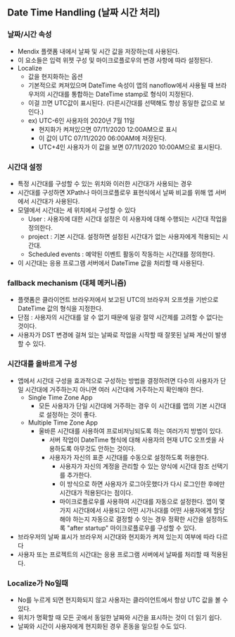 ## Date Time Handling (날짜 시간 처리)



### 날짜/시간 속성

- Mendix 플랫폼 내에서 날짜 및 시간 값을 저장하는데 사용된다.
- 이 요소들은 입력 위젯 구성 및 마이크로플로우의 변경 사항에 따라 설정된다.
- Localize
  - 값을 현지화하는 옵션
  - 기본적으로 켜져있으며 DateTime 속성이 앱의 nanoflow에서 사용될 때 브라우저의 시간대를 통합하는 DateTime stamp로 형식이 지정된다.
  - 이걸 끄면 UTC값이 표시된다. (다른시간대를 선택해도 항상 동일한 값으로 보인다.)
  - ex) UTC-6인 사용자의 2020년 7월 11일
    - 현지화가 켜져있으면 07/11/2020 12:00AM으로 표시 
    - 이 값이 UTC 07/11/2020 06:00AM에 저장된다.
    - UTC+4인 사용자가 이 값을 보면 07/11/2020 10:00AM으로 표시된다.



### 시간대 설정

- 특정 시간대를 구성할 수 있는 위치와 이러한 시간대가 사용되는 경우
- 시간대를 구성하면 XPath나 마이크로플로우 표현식에서 날짜 비교를 위해 앱 서버에서 시간대가 사용된다.
- 모델에서 시간대는 세 위치에서 구성할 수 있다
  - User : 사용자에 대한 시간대 설정은 이 사용자에 대해 수행되는 시간대 작업을 정의한다.
  - project : 기본 시간대. 설정하면 설정된 시간대가 없는 사용자에게 적용되는 시간대.
  - Scheduled events : 예약된 이벤트 활동이 작동하는 시간대를 정의한다.
- 이 시간대는 응용 프로그램 서버에서 DateTime 값을 처리할 때 사용된다.



### fallback mechanism (대체 메커니즘)

- 플랫폼은 클라이언트 브라우저에서 보고된 UTC의 브라우저 오프셋을 기반으로 DateTime 값의 형식을 지정한다.
- 단점 : 사용자의 시간대를 알 수 없기 때문에 일광 절약 시간제를 고려할 수 없다는 것이다.
- 사용자가 DST 변경에 걸쳐 있는 날짜로 작업을 시작할 때 잘못된 날짜 계산이 발생할 수 있다.



### 시간대를 올바르게 구성

- 앱에서 시간대 구성을 효과적으로 구성하는 방법을 결정하려면 다수의 사용자가 단일 시간대에 거주하는지 아니면 여러 시간대에 거주하는지 확인해야 한다.
  - Single Time Zone App
    - 모든 사용자가 단일 시간대에 거주하는 경우 이 시간대를 앱의 기본 시간대로 설정하는 것이 좋다.
  - Multiple Time Zone App
    - 울바른 시간대를 사용하여 프로비저닝되도록 하는 여러가지 방법이 있다.
      - 서버 작업이 DateTime 형식에 대해 사용자의 현재 UTC 오프셋을 사용하도록 아무것도 안하는 것이다.
      - 사용자가 자신의 표준 시간대를 수동으로 설정하도록 허용한다.
        - 사용자가 자신의 계정을 관리할 수 있는 양식에 시간대 참조 선택기를 추가한다.
        - 이 방식으로 하면 사용자가 로그아웃했다가 다시 로그인한 후에만 시간대가 적용된다는 점이다.
        - 마이크로플로우를 사용하여 시간대를 자동으로 설정한다. 앱이 몇가지 시간대에서 사용되고 어떤 시가나대를 어떤 사용자에게 할당해야 하는지 자동으로 결정할 수 잇는 경우 정확한 시간을 설정하도록 "after startup" 마이크로플로우를 구성할 수 있다.
- 브라우저의 날짜 표시가 브라우저 시간대와 현지화가 켜져 있는지 여부에 따라 다르다
- 사용자 또는 프로젝트의 시간대는 응용 프로그램 서버에서 날짜를 처리할 때 적용된다.



### Localize가 No일때 

- No를 누르게 되면 현지화되지 않고 사용자는 클라이언트에서 항상 UTC 값을 볼 수 있다.
- 위치가 명확할 때 모든 곳에서 동일한 날짜와 시간을 표시하는 것이 더 읽기 쉽다.
- 날짜와 시간이 사용자에게 현지화된 경우 혼동을 일으킬 수도 있다.



